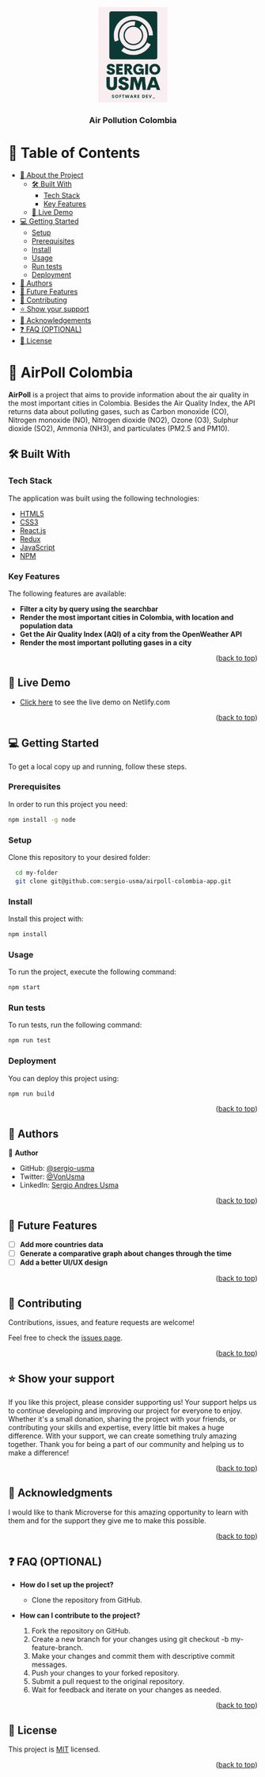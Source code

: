 <a id="readme-top"></a>
<div align="center">
  <!-- You are encouraged to replace this logo with your own! Otherwise you can also remove it. -->
  <img src="./src/assets/logo.png" alt="logo" width="140"  height="auto" />
  <br/>

<h3><b>Air Pollution Colombia</b></h3>

</div>

<!-- TABLE OF CONTENTS -->

# 📗 Table of Contents

- [📖 About the Project](#about-project)
    - [🛠 Built With](#built-with)
        - [Tech Stack](#tech-stack)
        - [Key Features](#key-features)
    - [🚀 Live Demo](#live-demo)
- [💻 Getting Started](#getting-started)
    - [Setup](#setup)
    - [Prerequisites](#prerequisites)
    - [Install](#install)
    - [Usage](#usage)
    - [Run tests](#run-tests)
    - [Deployment](#deployment)
- [👥 Authors](#authors)
- [🔭 Future Features](#future-features)
- [🤝 Contributing](#contributing)
- [⭐️ Show your support](#support)
- [🙏 Acknowledgements](#acknowledgements)
- [❓ FAQ (OPTIONAL)](#faq)
- [📝 License](#license)

<!-- PROJECT DESCRIPTION -->

# 📖 AirPoll Colombia <a id="about-project"></a>

**AirPoll** is a project that aims to provide information about the air quality in the most important cities in Colombia. Besides the Air Quality Index, the API returns data about polluting gases, such as Carbon monoxide (CO), Nitrogen monoxide (NO), Nitrogen dioxide (NO2), Ozone (O3), Sulphur dioxide (SO2), Ammonia (NH3), and particulates (PM2.5 and PM10).

## 🛠 Built With <a id="built-with"></a>

### Tech Stack <a id="tech-stack"></a>

The application was built using the following technologies:

  <ul>
    <li><a href="https://www.w3.org/html/">HTML5</a></li>
    <li><a href="https://www.w3schools.com/css/">CSS3</a></li>
    <li><a href="https://reactjs.org/">React.js</a></li>
    <li><a href="https://redux.js.org/">Redux</a></li>
    <li><a href="https://www.javascript.com/">JavaScript</a></li>
    <li><a href="https://www.npmjs.com/">NPM</a></li>
  </ul>

<!-- Features -->

### Key Features <a id="key-features"></a>

The following features are available:
- **Filter a city by query using the searchbar**
- **Render the most important cities in Colombia, with location and population data**
- **Get the Air Quality Index (AQI) of a city from the OpenWeather API**
- **Render the most important polluting gases in a city**

<p align='right'>(<a href="#readme-top">back to top</a>)</p>

<!-- LIVE DEMO -->

## 🚀 Live Demo <a id="live-demo"></a>

- [Click here](https://airpollution-colombia.netlify.app/) to see the live demo on Netlify.com

<p align='right'>(<a href="#readme-top">back to top</a>)</p>

<!-- GETTING STARTED -->

## 💻 Getting Started <a id="getting-started"></a>

To get a local copy up and running, follow these steps.

### Prerequisites

In order to run this project you need:

```sh
npm install -g node
```

### Setup

Clone this repository to your desired folder:

```sh
  cd my-folder
  git clone git@github.com:sergio-usma/airpoll-colombia-app.git
```

### Install

Install this project with:
    
```sh
npm install
```

### Usage

To run the project, execute the following command:

```sh
npm start
```

### Run tests

To run tests, run the following command:

```sh
npm run test
```

### Deployment

You can deploy this project using:

```sh
npm run build
```

<p align='right'>(<a href="#readme-top">back to top</a>)</p>

<!-- AUTHORS -->

## 👥 Authors <a id="authors"></a>

👤 **Author**

- GitHub: [@sergio-usma](https://github.com/sergio-usma)
- Twitter: [@VonUsma](https://twitter.com/vonusma)
- LinkedIn: [Sergio Andres Usma](https://www.linkedin.com/in/sergiousma/)


<p align='right'>(<a href="#readme-top">back to top</a>)</p>

<!-- FUTURE FEATURES -->

## 🔭 Future Features <a id="future-features"></a>

- [ ] **Add more countries data**
- [ ] **Generate a comparative graph about changes through the time**
- [ ] **Add a better UI/UX design**

<p align='right'>(<a href="#readme-top">back to top</a>)</p>

<!-- CONTRIBUTING -->

## 🤝 Contributing <a id="contributing"></a>

Contributions, issues, and feature requests are welcome!

Feel free to check the [issues page](../../issues/).

<p align='right'>(<a href="#readme-top">back to top</a>)</p>

<!-- SUPPORT -->

## ⭐️ Show your support <a id="support"></a>

If you like this project, please consider supporting us! Your support helps us to continue developing and improving our project for everyone to enjoy. Whether it's a small donation, sharing the project with your friends, or contributing your skills and expertise, every little bit makes a huge difference. With your support, we can create something truly amazing together. Thank you for being a part of our community and helping us to make a difference!

<p align='right'>(<a href="#readme-top">back to top</a>)</p>

<!-- ACKNOWLEDGEMENTS -->

## 🙏 Acknowledgments <a id="acknowledgements"></a>

I would like to thank Microverse for this amazing opportunity to learn with them and for the support they give me to make this possible.

<p align='right'>(<a href="#readme-top">back to top</a>)</p>

<!-- FAQ (optional) -->

## ❓ FAQ (OPTIONAL) <a id="faq"></a>

- **How do I set up the project?**

    - Clone the repository from GitHub.

- **How can I contribute to the project?**

    1. Fork the repository on GitHub.
    2. Create a new branch for your changes using git checkout -b my-feature-branch.
    3. Make your changes and commit them with descriptive commit messages.
    4. Push your changes to your forked repository.
    5. Submit a pull request to the original repository.
    6. Wait for feedback and iterate on your changes as needed.

<p align='right'>(<a href="#readme-top">back to top</a>)</p>

<!-- LICENSE -->

## 📝 License <a id="license"></a>

This project is [MIT](./LICENSE) licensed.

<p align='right'>(<a href="#readme-top">back to top</a>)</p>
